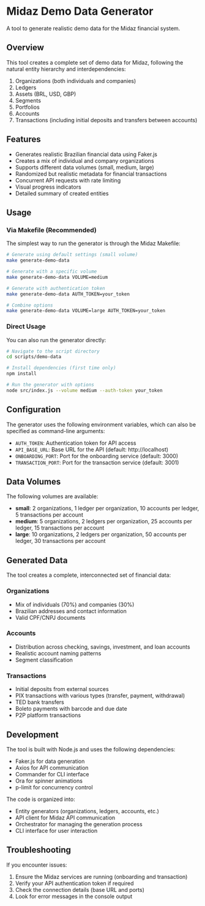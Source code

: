 # Midaz Demo Data Generator

A tool to generate realistic demo data for the Midaz financial system.

## Overview

This tool creates a complete set of demo data for Midaz, following the natural entity hierarchy and interdependencies:

1. Organizations (both individuals and companies)
2. Ledgers
3. Assets (BRL, USD, GBP)
4. Segments
5. Portfolios
6. Accounts
7. Transactions (including initial deposits and transfers between accounts)

## Features

- Generates realistic Brazilian financial data using Faker.js
- Creates a mix of individual and company organizations
- Supports different data volumes (small, medium, large)
- Randomized but realistic metadata for financial transactions
- Concurrent API requests with rate limiting
- Visual progress indicators
- Detailed summary of created entities

## Usage

### Via Makefile (Recommended)

The simplest way to run the generator is through the Midaz Makefile:

```bash
# Generate using default settings (small volume)
make generate-demo-data

# Generate with a specific volume
make generate-demo-data VOLUME=medium

# Generate with authentication token
make generate-demo-data AUTH_TOKEN=your_token

# Combine options
make generate-demo-data VOLUME=large AUTH_TOKEN=your_token
```

### Direct Usage

You can also run the generator directly:

```bash
# Navigate to the script directory
cd scripts/demo-data

# Install dependencies (first time only)
npm install

# Run the generator with options
node src/index.js --volume medium --auth-token your_token
```

## Configuration

The generator uses the following environment variables, which can also be specified as command-line arguments:

- `AUTH_TOKEN`: Authentication token for API access
- `API_BASE_URL`: Base URL for the API (default: http://localhost)
- `ONBOARDING_PORT`: Port for the onboarding service (default: 3000)
- `TRANSACTION_PORT`: Port for the transaction service (default: 3001)

## Data Volumes

The following volumes are available:

- **small**: 2 organizations, 1 ledger per organization, 10 accounts per ledger, 5 transactions per account
- **medium**: 5 organizations, 2 ledgers per organization, 25 accounts per ledger, 15 transactions per account
- **large**: 10 organizations, 2 ledgers per organization, 50 accounts per ledger, 30 transactions per account

## Generated Data

The tool creates a complete, interconnected set of financial data:

### Organizations
- Mix of individuals (70%) and companies (30%)
- Brazilian addresses and contact information
- Valid CPF/CNPJ documents

### Accounts
- Distribution across checking, savings, investment, and loan accounts
- Realistic account naming patterns
- Segment classification

### Transactions
- Initial deposits from external sources
- PIX transactions with various types (transfer, payment, withdrawal)
- TED bank transfers
- Boleto payments with barcode and due date
- P2P platform transactions

## Development

The tool is built with Node.js and uses the following dependencies:

- Faker.js for data generation
- Axios for API communication
- Commander for CLI interface
- Ora for spinner animations
- p-limit for concurrency control

The code is organized into:

- Entity generators (organizations, ledgers, accounts, etc.)
- API client for Midaz API communication
- Orchestrator for managing the generation process
- CLI interface for user interaction

## Troubleshooting

If you encounter issues:

1. Ensure the Midaz services are running (onboarding and transaction)
2. Verify your API authentication token if required
3. Check the connection details (base URL and ports)
4. Look for error messages in the console output